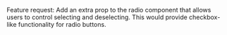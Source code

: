 Feature request: Add an extra prop to the radio component that allows users to control selecting and deselecting. This would provide checkbox-like functionality for radio buttons.
